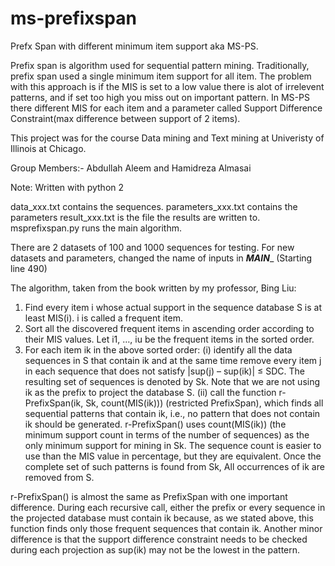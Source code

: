 # ms-prefixspan
Prefx Span with different minimum item support aka MS-PS.

Prefix span is algorithm used for sequential pattern mining. Traditionally, prefix span used a single minimum item support for all item. The problem with this approach is if the MIS is set to a low value there is alot of irrelevent patterns, and if set too high you miss out on important pattern. In MS-PS there different MIS for each item and a parameter called Support Difference Constraint(max difference between support of 2 items).

This project was for the course Data mining and Text mining at Univeristy of Illinois at Chicago.

Group Members:- Abdullah Aleem and Hamidreza Almasai 

Note: Written with python 2

data_xxx.txt contains the sequences.
parameters_xxx.txt contains the parameters
result_xxx.txt is the file the results are written to.
msprefixspan.py runs the main algorithm.


There are 2 datasets of 100 and 1000 sequences for testing.
For new datasets and parameters, changed the name of inputs in  ___MAIN____ (Starting line 490)





The algorithm, taken from the book written by my professor, Bing Liu:

1. Find every item i whose actual support in the sequence database S is at
least MIS(i). i is called a frequent item.
2. Sort all the discovered frequent items in ascending order according to
their MIS values. Let i1, …, iu be the frequent items in the sorted order.
3. For each item ik in the above sorted order:
  (i) identify all the data sequences in S that contain ik and at the same
  time remove every item j in each sequence that does not satisfy
  |sup(j) – sup(ik)| ≤ SDC. The resulting set of sequences is denoted by Sk.
  Note that we are not using ik as the prefix to project the database S.
  (ii) call the function r-PrefixSpan(ik, Sk, count(MIS(ik))) (restricted PrefixSpan),
  which finds all sequential patterns that contain ik, i.e., no
  pattern that does not contain ik should be generated. r-PrefixSpan()
  uses count(MIS(ik)) (the minimum support count in terms of the
  number of sequences) as the only minimum support for mining in Sk.
  The sequence count is easier to use than the MIS value in percentage,
  but they are equivalent. Once the complete set of such patterns
  is found from Sk, All occurrences of ik are removed from S.

r-PrefixSpan() is almost the same as PrefixSpan with one important difference.
During each recursive call, either the prefix or every sequence in the
projected database must contain ik because, as we stated above, this function
finds only those frequent sequences that contain ik. Another minor difference
is that the support difference constraint needs to be checked during
each projection as sup(ik) may not be the lowest in the pattern.



